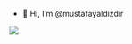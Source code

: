 - 👋 Hi, I’m @mustafayaldizdir

<!---
mustafayaldizdir/mustafayaldizdir is a ✨ special ✨ repository because its `README.md` (this file) appears on your GitHub profile.
You can click the Preview link to take a look at your changes.
--->

<a href="https://linkedin.com/in/mustafayaldizdir" target="_blank"><img src="https://img.shields.io/badge/LinkedIn-0077B5?style=for-the-badge&logo=linkedin&logoColor=white" /></a>
